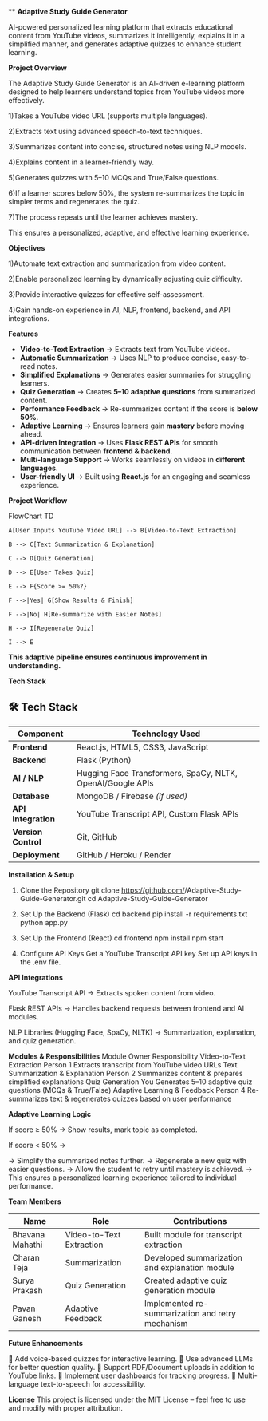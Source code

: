 **                                                                                  **Adaptive Study Guide Generator**

AI-powered personalized learning platform that extracts educational content from YouTube videos, summarizes it intelligently, explains it in a simplified manner, and generates adaptive quizzes to enhance student learning.

**Project Overview**

The Adaptive Study Guide Generator is an AI-driven e-learning platform designed to help learners understand topics from YouTube videos more effectively.

1)Takes a YouTube video URL (supports multiple languages).

2)Extracts text using advanced speech-to-text techniques.

3)Summarizes content into concise, structured notes using NLP models.

4)Explains content in a learner-friendly way.

5)Generates quizzes with 5–10 MCQs and True/False questions.

6)If a learner scores below 50%, the system re-summarizes the topic in simpler terms and regenerates the quiz.

7)The process repeats until the learner achieves mastery.

This ensures a personalized, adaptive, and effective learning experience.

**Objectives**

1)Automate text extraction and summarization from video content.

2)Enable personalized learning by dynamically adjusting quiz difficulty.

3)Provide interactive quizzes for effective self-assessment.

4)Gain hands-on experience in AI, NLP, frontend, backend, and API integrations.

**Features**

- **Video-to-Text Extraction** → Extracts text from YouTube videos.  
- **Automatic Summarization** → Uses NLP to produce concise, easy-to-read notes.  
- **Simplified Explanations** → Generates easier summaries for struggling learners.  
- **Quiz Generation** → Creates **5–10 adaptive questions** from summarized content.  
- **Performance Feedback** → Re-summarizes content if the score is **below 50%**.  
- **Adaptive Learning** → Ensures learners gain **mastery** before moving ahead.  
- **API-driven Integration** → Uses **Flask REST APIs** for smooth communication between **frontend & backend**.  
- **Multi-language Support** → Works seamlessly on videos in **different languages**.  
- **User-friendly UI** → Built using **React.js** for an engaging and seamless experience.  


**Project Workflow**

FlowChart TD
    
    A[User Inputs YouTube Video URL] --> B[Video-to-Text Extraction]
    
    B --> C[Text Summarization & Explanation]
    
    C --> D[Quiz Generation]
    
    D --> E[User Takes Quiz]

    E --> F{Score >= 50%?}
    
    F -->|Yes| G[Show Results & Finish]
    
    F -->|No| H[Re-summarize with Easier Notes]
    
    H --> I[Regenerate Quiz]
    
    I --> E


**This adaptive pipeline ensures continuous improvement in understanding.**

**Tech Stack**
## 🛠 Tech Stack  

| **Component**       | **Technology Used**                                       |
|---------------------|-----------------------------------------------------------|
| **Frontend**        | React.js, HTML5, CSS3, JavaScript                         |
| **Backend**         | Flask (Python)                                            |
| **AI / NLP**        | Hugging Face Transformers, SpaCy, NLTK, OpenAI/Google APIs|
| **Database**        | MongoDB / Firebase *(if used)*                            |
| **API Integration** | YouTube Transcript API, Custom Flask APIs                 |
| **Version Control** | Git, GitHub                                               |
| **Deployment**      | GitHub / Heroku / Render                                  |


**Installation & Setup**

1. Clone the Repository
git clone https://github.com/<your-username>/Adaptive-Study-Guide-Generator.git
cd Adaptive-Study-Guide-Generator

2. Set Up the Backend (Flask)
cd backend
pip install -r requirements.txt
python app.py

3. Set Up the Frontend (React)
cd frontend
npm install
npm start

4. Configure API Keys
Get a YouTube Transcript API key
Set up API keys in the .env file.

**API Integrations**

YouTube Transcript API → Extracts spoken content from video.

Flask REST APIs → Handles backend requests between frontend and AI modules.

NLP Libraries (Hugging Face, SpaCy, NLTK) → Summarization, explanation, and quiz generation.

**Modules & Responsibilities**
Module	Owner	Responsibility
Video-to-Text Extraction	Person 1	Extracts transcript from YouTube video URLs
Text Summarization & Explanation	Person 2	Summarizes content & prepares simplified explanations
Quiz Generation	You	Generates 5–10 adaptive quiz questions (MCQs & True/False)
Adaptive Learning & Feedback	Person 4	Re-summarizes text & regenerates quizzes based on user performance

**Adaptive Learning Logic**

If score ≥ 50% → Show results, mark topic as completed.

If score < 50% →

-> Simplify the summarized notes further.
-> Regenerate a new quiz with easier questions.
-> Allow the student to retry until mastery is achieved.
-> This ensures a personalized learning experience tailored to individual performance.

**Team Members**

| **Name**         | **Role**                   | **Contributions**                               |
|------------------|----------------------------|--------------------------------------------------|
| Bhavana Mahathi  | Video-to-Text Extraction   | Built module for transcript extraction           |
| Charan Teja      | Summarization              | Developed summarization and explanation module   |
| Surya Prakash    | Quiz Generation            | Created adaptive quiz generation module          |
| Pavan Ganesh     | Adaptive Feedback          | Implemented re-summarization and retry mechanism |


**Future Enhancements**

🔹 Add voice-based quizzes for interactive learning.
🔹 Use advanced LLMs for better question quality.
🔹 Support PDF/Document uploads in addition to YouTube links.
🔹 Implement user dashboards for tracking progress.
🔹 Multi-language text-to-speech for accessibility.

**License**
This project is licensed under the MIT License – feel free to use and modify with proper attribution.
